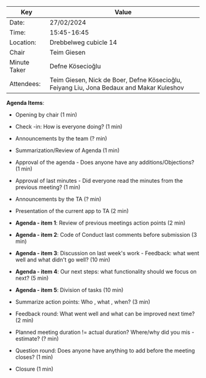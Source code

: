 | Key | Value |
| --- | --- |
| Date: | 27/02/2024 |
| Time: | 15:45-16:45 |
| Location: | Drebbelweg cubicle 14 |
| Chair | Teim Giesen |
| Minute Taker | Defne Kösecioğlu|
| Attendees: | Teim Giesen, Nick de Boer, Defne Kösecioğlu, Feiyang Liu, Jona Bedaux and Makar Kuleshov|

**Agenda Items**: 

- Opening by chair (1 min)


- Check -in: How is everyone doing? (1 min)


- Announcements by the team (? min)


- Summarization/Review of Agenda (1 min)


- Approval of the agenda - Does anyone have any additions/Objections? (1 min)


- Approval of last minutes - Did everyone read the minutes from the previous meeting? (1 min)


- Announcements by the TA (? min)


- Presentation of the current app to TA  (2 min)


- **Agenda - item 1**: Review of previous meetings action points (2 min)

- **Agenda - item 2**: Code of Conduct last comments before submission (3 min)

- **Agenda - item 3**: Discussion on last week's work - Feedback: what went well and what didn't go well? (10 min)

- **Agenda - item 4**: Our next steps: what functionality should we focus on next? (5 min)

- **Agenda - item 5**: Division of tasks (10 min)


- Summarize action points: Who , what , when? (3 min)


- Feedback round: What went well and what can be improved next time? (2 min)


- Planned meeting duration != actual duration? Where/why did you mis -estimate? (? min)


- Question round: Does anyone have anything to add before the meeting closes? (1 min)


- Closure (1 min)

